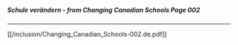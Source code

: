 ##### Schule verändern - from Changing Canadian Schools Page 002
***
[[/inclusion/Changing_Canadian_Schools-002.de.pdf]]